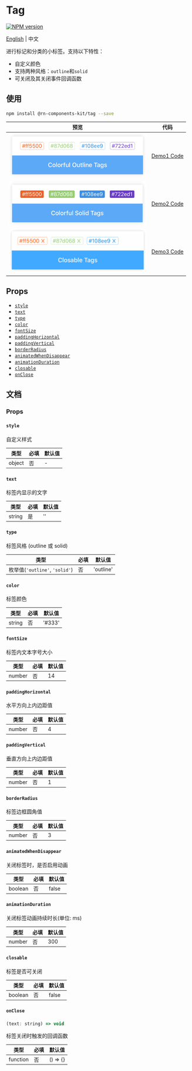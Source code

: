 # Tag

[![NPM version](https://img.shields.io/npm/v/@rn-components-kit/tag.svg)](https://www.npmjs.com/package/@rn-components-kit/tag)

[English](./README.md) | 中文

进行标记和分类的小标签。支持以下特性：

- 自定义颜色
- 支持两种风格：`outline`和`solid`
- 可关闭及其关闭事件回调函数

## 使用

```bash
npm install @rn-components-kit/tag --save
```

|预览|代码|
|------------|:---------:|
|<img width="375" src="./preview/colorful-outline-tags.png"/>|[Demo1 Code](./demos/Demo1.js)|
|<img width="375" src="./preview/colorful-solid-tags.png"/>|[Demo2 Code](./demos/Demo2.js)|
|<img width="375" src="./preview/closable-tags.gif"/>|[Demo3 Code](./demos/Demo3.js)|

## Props

- [`style`](#style)
- [`text`](#text)
- [`type`](#type)
- [`color`](#color)
- [`fontSize`](#fontSize)
- [`paddingHorizontal`](#paddingHorizontal)
- [`paddingVertical`](#paddingVertical)
- [`borderRadius`](#borderRadius)
- [`animatedWhenDisappear`](#animatedWhenDisappear)
- [`animationDuration`](#animationDuration)
- [`closable`](#closable)
- [`onClose`](#onClose)

## 文档

### Props

#### `style`

自定义样式

|类型|必填|默认值|
|----|--------|-------|
|object|否|-|

#### `text`

标签内显示的文字

|类型|必填|默认值|
|----|--------|-------|
|string|是|''|

#### `type`

标签风格 (outline 或 solid)

|类型|必填|默认值|
|----|--------|-------|
|枚举值(`'outline'`, `'solid'`)|否|'outline'|

#### `color`

标签颜色

|类型|必填|默认值|
|----|--------|-------|
|string|否|'#333'|

#### `fontSize`

标签内文本字号大小

|类型|必填|默认值|
|----|--------|-------|
|number|否|14|

#### `paddingHorizontal`

水平方向上内边距值

|类型|必填|默认值|
|----|--------|-------|
|number|否|4|

#### `paddingVertical`

垂直方向上内边距值

|类型|必填|默认值|
|----|--------|-------|
|number|否|1|

#### `borderRadius`

标签边框圆角值

|类型|必填|默认值|
|----|--------|-------|
|number|否|3|

#### `animatedWhenDisappear`

关闭标签时，是否启用动画

|类型|必填|默认值|
|----|--------|-------|
|boolean|否|false|

#### `animationDuration`

关闭标签动画持续时长(单位: ms)

|类型|必填|默认值|
|----|--------|-------|
|number|否|300|

#### `closable`

标签是否可关闭

|类型|必填|默认值|
|----|--------|-------|
|boolean|否|false|

#### `onClose`

```js
(text: string) => void
```

标签关闭时触发的回调函数

|类型|必填|默认值|
|----|--------|-------|
|function|否|() => {}|
